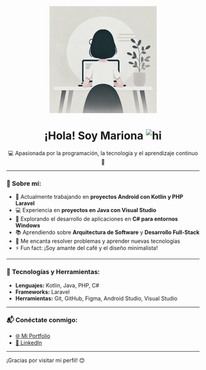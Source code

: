 <p align="center">
<img alt="GIF" src="https://github.com/Marionaaa22/Marionaaa22/blob/main/cartoon_personalizado.jpg" height="280" />
 <p/>
<h1 align="center"> ¡Hola! Soy Mariona <img src="https://user-images.githubusercontent.com/1303154/88677602-1635ba80-d120-11ea-84d8-d263ba5fc3c0.gif" width="28px" alt="hi"></h1>


  
<p align="center">💻 Apasionada por la programación, la tecnología y el aprendizaje continuo 🌱</p>

---

### 🌟 Sobre mí:
- 🔭 Actualmente trabajando en **proyectos Android con Kotlin y PHP Laravel**  
- 💻 Experiencia en **proyectos en Java con Visual Studio**  
- 🧩 Explorando el desarrollo de aplicaciones en **C# para entornos Windows**  
- 📚 Aprendiendo sobre **Arquitectura de Software** y **Desarrollo Full-Stack**  
- 🎯 Me encanta resolver problemas y aprender nuevas tecnologías  
- ⚡ Fun fact: ¡Soy amante del café y el diseño minimalista!  

---

### 🚀 Tecnologías y Herramientas:
- **Lenguajes:** Kotlin, Java, PHP, C#  
- **Frameworks:** Laravel  
- **Herramientas:** Git, GitHub, Figma, Android Studio, Visual Studio  

---

### 📬 Conéctate conmigo:
- [🌐 Mi Portfolio](https://marionaaa22.github.io/)
- [💼 LinkedIn](https://www.linkedin.com/in/mariona-claros-a0552a2b1/)  
---

¡Gracias por visitar mi perfil! 😊
